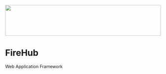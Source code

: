 <img src="https://user-images.githubusercontent.com/56673130/152678726-f833969e-d36b-448f-93f2-522aecdb6a1f.svg" width="100%" height="100px">

# FireHub

Web Application Framework
